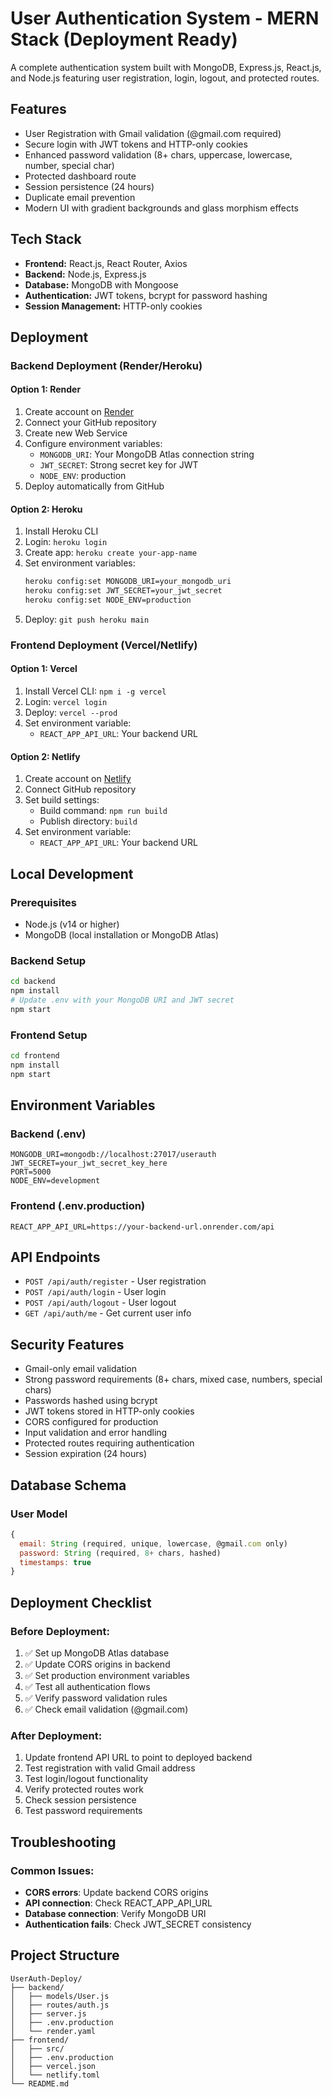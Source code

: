 # User Authentication System - MERN Stack (Deployment Ready)

A complete authentication system built with MongoDB, Express.js, React.js, and Node.js featuring user registration, login, logout, and protected routes.

## Features

- User Registration with Gmail validation (@gmail.com required)
- Secure login with JWT tokens and HTTP-only cookies
- Enhanced password validation (8+ chars, uppercase, lowercase, number, special char)
- Protected dashboard route
- Session persistence (24 hours)
- Duplicate email prevention
- Modern UI with gradient backgrounds and glass morphism effects

## Tech Stack

- **Frontend:** React.js, React Router, Axios
- **Backend:** Node.js, Express.js
- **Database:** MongoDB with Mongoose
- **Authentication:** JWT tokens, bcrypt for password hashing
- **Session Management:** HTTP-only cookies

## Deployment

### Backend Deployment (Render/Heroku)

#### Option 1: Render
1. Create account on [Render](https://render.com)
2. Connect your GitHub repository
3. Create new Web Service
4. Configure environment variables:
   - `MONGODB_URI`: Your MongoDB Atlas connection string
   - `JWT_SECRET`: Strong secret key for JWT
   - `NODE_ENV`: production
5. Deploy automatically from GitHub

#### Option 2: Heroku
1. Install Heroku CLI
2. Login: `heroku login`
3. Create app: `heroku create your-app-name`
4. Set environment variables:
   ```bash
   heroku config:set MONGODB_URI=your_mongodb_uri
   heroku config:set JWT_SECRET=your_jwt_secret
   heroku config:set NODE_ENV=production
   ```
5. Deploy: `git push heroku main`

### Frontend Deployment (Vercel/Netlify)

#### Option 1: Vercel
1. Install Vercel CLI: `npm i -g vercel`
2. Login: `vercel login`
3. Deploy: `vercel --prod`
4. Set environment variable:
   - `REACT_APP_API_URL`: Your backend URL

#### Option 2: Netlify
1. Create account on [Netlify](https://netlify.com)
2. Connect GitHub repository
3. Set build settings:
   - Build command: `npm run build`
   - Publish directory: `build`
4. Set environment variable:
   - `REACT_APP_API_URL`: Your backend URL

## Local Development

### Prerequisites
- Node.js (v14 or higher)
- MongoDB (local installation or MongoDB Atlas)

### Backend Setup
```bash
cd backend
npm install
# Update .env with your MongoDB URI and JWT secret
npm start
```

### Frontend Setup
```bash
cd frontend
npm install
npm start
```

## Environment Variables

### Backend (.env)
```
MONGODB_URI=mongodb://localhost:27017/userauth
JWT_SECRET=your_jwt_secret_key_here
PORT=5000
NODE_ENV=development
```

### Frontend (.env.production)
```
REACT_APP_API_URL=https://your-backend-url.onrender.com/api
```

## API Endpoints

- `POST /api/auth/register` - User registration
- `POST /api/auth/login` - User login
- `POST /api/auth/logout` - User logout
- `GET /api/auth/me` - Get current user info

## Security Features

- Gmail-only email validation
- Strong password requirements (8+ chars, mixed case, numbers, special chars)
- Passwords hashed using bcrypt
- JWT tokens stored in HTTP-only cookies
- CORS configured for production
- Input validation and error handling
- Protected routes requiring authentication
- Session expiration (24 hours)

## Database Schema

### User Model
```javascript
{
  email: String (required, unique, lowercase, @gmail.com only)
  password: String (required, 8+ chars, hashed)
  timestamps: true
}
```

## Deployment Checklist

### Before Deployment:
1. ✅ Set up MongoDB Atlas database
2. ✅ Update CORS origins in backend
3. ✅ Set production environment variables
4. ✅ Test all authentication flows
5. ✅ Verify password validation rules
6. ✅ Check email validation (@gmail.com)

### After Deployment:
1. Update frontend API URL to point to deployed backend
2. Test registration with valid Gmail address
3. Test login/logout functionality
4. Verify protected routes work
5. Check session persistence
6. Test password requirements

## Troubleshooting

### Common Issues:
- **CORS errors**: Update backend CORS origins
- **API connection**: Check REACT_APP_API_URL
- **Database connection**: Verify MongoDB URI
- **Authentication fails**: Check JWT_SECRET consistency

## Project Structure
```
UserAuth-Deploy/
├── backend/
│   ├── models/User.js
│   ├── routes/auth.js
│   ├── server.js
│   ├── .env.production
│   └── render.yaml
├── frontend/
│   ├── src/
│   ├── .env.production
│   ├── vercel.json
│   └── netlify.toml
└── README.md
```